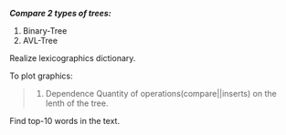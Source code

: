 ***Сompare 2 types of trees:***


1) Binary-Tree
2) AVL-Tree

Realize lexicographics dictionary.

To plot graphics:

> 1. Dependence Quantity of operations(compare||inserts) on the lenth of the tree.

Find top-10 words in the text.


